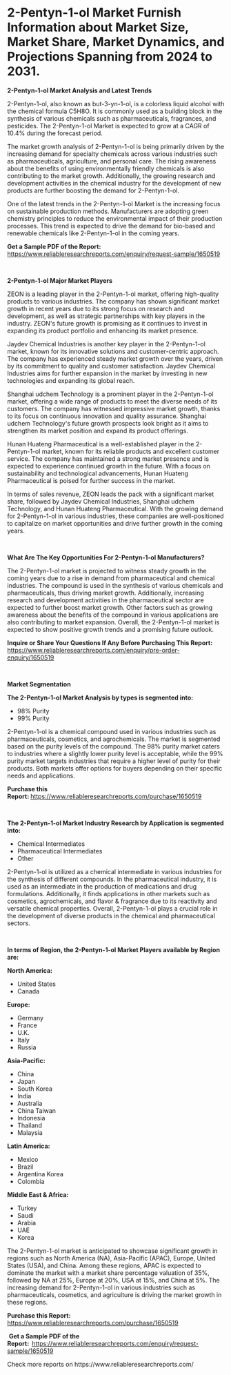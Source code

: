 <p><h1>2-Pentyn-1-ol Market Furnish Information about Market Size, Market Share, Market Dynamics, and Projections Spanning from 2024 to 2031.</h1></p><p><strong>2-Pentyn-1-ol Market Analysis and Latest Trends</strong></p>
<p><p>2-Pentyn-1-ol, also known as but-3-yn-1-ol, is a colorless liquid alcohol with the chemical formula C5H8O. It is commonly used as a building block in the synthesis of various chemicals such as pharmaceuticals, fragrances, and pesticides. The 2-Pentyn-1-ol Market is expected to grow at a CAGR of 10.4% during the forecast period.</p><p>The market growth analysis of 2-Pentyn-1-ol is being primarily driven by the increasing demand for specialty chemicals across various industries such as pharmaceuticals, agriculture, and personal care. The rising awareness about the benefits of using environmentally friendly chemicals is also contributing to the market growth. Additionally, the growing research and development activities in the chemical industry for the development of new products are further boosting the demand for 2-Pentyn-1-ol.</p><p>One of the latest trends in the 2-Pentyn-1-ol Market is the increasing focus on sustainable production methods. Manufacturers are adopting green chemistry principles to reduce the environmental impact of their production processes. This trend is expected to drive the demand for bio-based and renewable chemicals like 2-Pentyn-1-ol in the coming years.</p></p>
<p><strong>Get a Sample PDF of the Report:&nbsp;</strong> <a href="https://www.reliableresearchreports.com/enquiry/request-sample/1650519">https://www.reliableresearchreports.com/enquiry/request-sample/1650519</a></p>
<p>&nbsp;</p>
<p><strong>2-Pentyn-1-ol Major Market Players</strong></p>
<p><p>ZEON is a leading player in the 2-Pentyn-1-ol market, offering high-quality products to various industries. The company has shown significant market growth in recent years due to its strong focus on research and development, as well as strategic partnerships with key players in the industry. ZEON's future growth is promising as it continues to invest in expanding its product portfolio and enhancing its market presence.</p><p>Jaydev Chemical Industries is another key player in the 2-Pentyn-1-ol market, known for its innovative solutions and customer-centric approach. The company has experienced steady market growth over the years, driven by its commitment to quality and customer satisfaction. Jaydev Chemical Industries aims for further expansion in the market by investing in new technologies and expanding its global reach.</p><p>Shanghai udchem Technology is a prominent player in the 2-Pentyn-1-ol market, offering a wide range of products to meet the diverse needs of its customers. The company has witnessed impressive market growth, thanks to its focus on continuous innovation and quality assurance. Shanghai udchem Technology's future growth prospects look bright as it aims to strengthen its market position and expand its product offerings.</p><p>Hunan Huateng Pharmaceutical is a well-established player in the 2-Pentyn-1-ol market, known for its reliable products and excellent customer service. The company has maintained a strong market presence and is expected to experience continued growth in the future. With a focus on sustainability and technological advancements, Hunan Huateng Pharmaceutical is poised for further success in the market.</p><p>In terms of sales revenue, ZEON leads the pack with a significant market share, followed by Jaydev Chemical Industries, Shanghai udchem Technology, and Hunan Huateng Pharmaceutical. With the growing demand for 2-Pentyn-1-ol in various industries, these companies are well-positioned to capitalize on market opportunities and drive further growth in the coming years.</p></p>
<p>&nbsp;</p>
<p><strong>What Are The Key Opportunities For 2-Pentyn-1-ol Manufacturers?</strong></p>
<p><p>The 2-Pentyn-1-ol market is projected to witness steady growth in the coming years due to a rise in demand from pharmaceutical and chemical industries. The compound is used in the synthesis of various chemicals and pharmaceuticals, thus driving market growth. Additionally, increasing research and development activities in the pharmaceutical sector are expected to further boost market growth. Other factors such as growing awareness about the benefits of the compound in various applications are also contributing to market expansion. Overall, the 2-Pentyn-1-ol market is expected to show positive growth trends and a promising future outlook.</p></p>
<p><strong>Inquire or Share Your Questions If Any Before Purchasing This Report:</strong> <a href="https://www.reliableresearchreports.com/enquiry/pre-order-enquiry/1650519">https://www.reliableresearchreports.com/enquiry/pre-order-enquiry/1650519</a></p>
<p>&nbsp;</p>
<p><strong>Market Segmentation</strong></p>
<p><strong>The 2-Pentyn-1-ol Market Analysis by types is segmented into:</strong></p>
<p><ul><li>98% Purity</li><li>99% Purity</li></ul></p>
<p><p>2-Pentyn-1-ol is a chemical compound used in various industries such as pharmaceuticals, cosmetics, and agrochemicals. The market is segmented based on the purity levels of the compound. The 98% purity market caters to industries where a slightly lower purity level is acceptable, while the 99% purity market targets industries that require a higher level of purity for their products. Both markets offer options for buyers depending on their specific needs and applications.</p></p>
<p><strong>Purchase this Report:&nbsp;</strong><a href="https://www.reliableresearchreports.com/purchase/1650519">https://www.reliableresearchreports.com/purchase/1650519</a></p>
<p>&nbsp;</p>
<p><strong>The 2-Pentyn-1-ol Market Industry Research by Application is segmented into:</strong></p>
<p><ul><li>Chemical Intermediates</li><li>Pharmaceutical Intermediates</li><li>Other</li></ul></p>
<p><p>2-Pentyn-1-ol is utilized as a chemical intermediate in various industries for the synthesis of different compounds. In the pharmaceutical industry, it is used as an intermediate in the production of medications and drug formulations. Additionally, it finds applications in other markets such as cosmetics, agrochemicals, and flavor & fragrance due to its reactivity and versatile chemical properties. Overall, 2-Pentyn-1-ol plays a crucial role in the development of diverse products in the chemical and pharmaceutical sectors.</p></p>
<p>&nbsp;</p>
<p><strong>In terms of Region, the 2-Pentyn-1-ol Market Players available by Region are:</strong></p>
<p>
    <p> <strong> North America: </strong>
        <ul>
            <li>United States</li>
            <li>Canada</li>
        </ul>
        </p> 
    <p> <strong> Europe: </strong>
        <ul>
            <li>Germany</li>
            <li>France</li>
            <li>U.K.</li>
            <li>Italy</li>
            <li>Russia</li>
        </ul>
        </p> 
    <p> <strong> Asia-Pacific: </strong>
        <ul>
            <li>China</li>
            <li>Japan</li>
            <li>South Korea</li>
            <li>India</li>
            <li>Australia</li>
            <li>China Taiwan</li>
            <li>Indonesia</li>
            <li>Thailand</li>
            <li>Malaysia</li>
        </ul>
        </p> 
    <p> <strong> Latin America: </strong>
        <ul>
            <li>Mexico</li>
            <li>Brazil</li>
            <li>Argentina Korea</li>
            <li>Colombia</li>
        </ul>
        </p> 
    <p> <strong> Middle East & Africa: </strong>
        <ul>
            <li>Turkey</li>
            <li>Saudi</li>
            <li>Arabia</li>
            <li>UAE</li>
            <li>Korea</li>
        </ul>
    </p>
    </p>
<p><p>The 2-Pentyn-1-ol market is anticipated to showcase significant growth in regions such as North America (NA), Asia-Pacific (APAC), Europe, United States (USA), and China. Among these regions, APAC is expected to dominate the market with a market share percentage valuation of 35%, followed by NA at 25%, Europe at 20%, USA at 15%, and China at 5%. The increasing demand for 2-Pentyn-1-ol in various industries such as pharmaceuticals, cosmetics, and agriculture is driving the market growth in these regions.</p></p>
<p><strong>Purchase this Report: </strong><a href="https://www.reliableresearchreports.com/purchase/1650519">https://www.reliableresearchreports.com/purchase/1650519</a></p>
<p>&nbsp;<strong>Get a Sample PDF of the Report:&nbsp;&nbsp;</strong><a href="https://www.reliableresearchreports.com/enquiry/request-sample/1650519">https://www.reliableresearchreports.com/enquiry/request-sample/1650519</a></p>
<p><strong></strong></p>
<p>Check more reports on https://www.reliableresearchreports.com/</p>